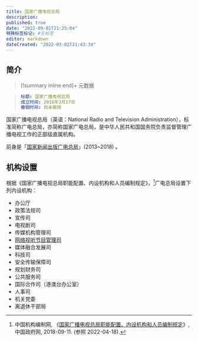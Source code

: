 ```yaml
---
title: 国家广播电视总局
description:
published: true
date: "2022-09-01T21:25:04"
特殊标签标记: #无标签
editor: markdown
dateCreated: "2022-03-02T21:43:34"
---
```


## 简介

> [!summary inline end]+ 元数据

> ```yaml
> 标题: 国家广播电视总局
> 成立时间: 2018年3月17日
> 撤销时间: 尚未撤销
> ```

国家广播电视总局（英语：National Radio and Television Administration），标准简称广电总局，亦简称国家广电总局，是中华人民共和国国务院负责监督管理广播电视工作的正部级直属机构。

前身是「[国家新闻出版广电总局][]」(2013~2018) 。

[国家新闻出版广电总局]: /rule/国家新闻出版广电总局/index.md

## 机构设置

根据《国家广播电视总局职能配置、内设机构和人员编制规定》，[^53209]广电总局设置下列内设机构：

[^53209]: 中国机构编制网, 《[国家广播电视总局职能配置、内设机构和人员编制规定](https://web.archive.org/web/20211108212844/http://www.gov.cn/zhengce/2018-09/11/content_5320977.htm)》, 中国政府网, 2018-09-11. (参照 2022-04-18).

+   办公厅
+   政策法规司
+   宣传司
+   电视剧司
+   传媒机构管理司
+   [网络视听节目管理司](/rule/国家广播电视总局/网络视听节目管理司/index.md)
+   媒体融合发展司
+   科技司
+   安全传输保障司
+   规划财务司
+   公共服务司
+   国际合作司（港澳台办公室）
+   人事司
+   机关党委
+   离退休干部局
